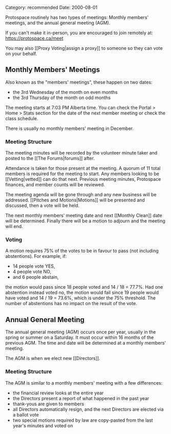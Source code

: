Category: recommended
Date: 2000-08-01

Protospace routinely has two types of meetings: Monthly members' meetings, and the annual general meeting (AGM).

If you can't make it in-person, you are encouraged to join remotely at:  
<https://protospace.ca/meet>

You may also [[Proxy Voting|assign a proxy]] to someone so they can vote on your behalf.

## Monthly Members' Meetings

Also known as the "members' meetings", these happen on two dates:

- the 3rd Wednesday of the month on even months
- the 3rd Thursday of the month on odd months

The meeting starts at 7:03 PM Alberta time. You can check the Portal > Home > Stats section for the date of the next member meeting or check the class schedule.

There is usually no monthly members' meeting in December.

### Meeting Structure

The meeting minutes will be recorded by the volunteer minute taker and posted to the [[The Forums|forums]] after.

Attendance is taken for those present at the meeting. A quorum of 11 total members is required for the meeting to start. Any members looking to be [[Vetting|vetted]] can do that next. Previous meeting minutes, Protospace finances, and member counts will be reviewed.

The meeting agenda will be gone through and any new business will be addressed. [[Pitches and Motions|Motions]] will be presented and discussed, then a vote will be held.

The next monthly members' meeting date and next [[Monthly Clean]] date will be determined. Finally there will be a motion to adjourn and the meeting will end.

### Voting

A motion requires 75% of the votes to be in favour to pass (not including abstentions). For example, if:

- 14 people vote YES,
- 4 people vote NO,
- and 6 people abstain,

the motion would pass since 18 people voted and 14 / 18 = 77.7%. Had one abstention instead voted no, the motion would fail since 19 people would have voted and 14 / 19 = 73.6%, which is under the 75% threshold. The number of abstentions has no impact on the result of the vote.

## Annual General Meeting

The annual general meeting (AGM) occurs once per year, usually in the spring or summer on a Saturday. It must occur within 16 months of the previous AGM. The time and date will be determined at a monthly members' meeting.

The AGM is when we elect new [[Directors]].

### Meeting Structure

The AGM is similar to a monthly members' meeting with a few differences:

- the financial review looks at the entire year
- the Directors present a report of what happened in the past year
- thank-yous are given to members
- all Directors automatically resign, and the next Directors are elected via a ballot vote
- two special motions required by law are copy-pasted from the last year's minutes and voted on
